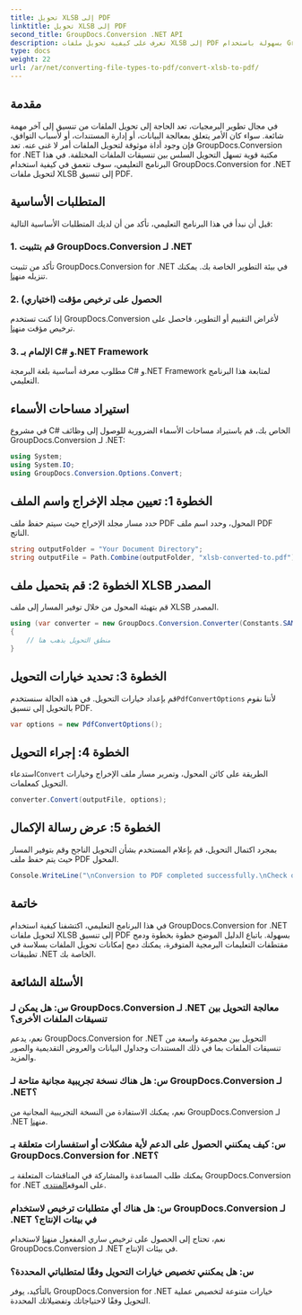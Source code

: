 ```yaml
---
title: تحويل XLSB إلى PDF
linktitle: تحويل XLSB إلى PDF
second_title: GroupDocs.Conversion .NET API
description: تعرف على كيفية تحويل ملفات XLSB إلى PDF بسهولة باستخدام GroupDocs.Conversion for .NET. اتبع دليلنا خطوة بخطوة.
type: docs
weight: 22
url: /ar/net/converting-file-types-to-pdf/convert-xlsb-to-pdf/
---
```

## مقدمة
في مجال تطوير البرمجيات، تعد الحاجة إلى تحويل الملفات من تنسيق إلى آخر مهمة شائعة. سواء كان الأمر يتعلق بمعالجة البيانات، أو إدارة المستندات، أو لأسباب التوافق، فإن وجود أداة موثوقة لتحويل الملفات أمر لا غنى عنه. تعد GroupDocs.Conversion for .NET مكتبة قوية تسهل التحويل السلس بين تنسيقات الملفات المختلفة. في هذا البرنامج التعليمي، سوف نتعمق في كيفية استخدام GroupDocs.Conversion for .NET لتحويل ملفات XLSB إلى تنسيق PDF.
## المتطلبات الأساسية
قبل أن نبدأ في هذا البرنامج التعليمي، تأكد من أن لديك المتطلبات الأساسية التالية:
### 1. قم بتثبيت GroupDocs.Conversion لـ .NET
 تأكد من تثبيت GroupDocs.Conversion for .NET في بيئة التطوير الخاصة بك. يمكنك تنزيله من[هنا](https://releases.groupdocs.com/conversion/net/).
### 2. الحصول على ترخيص مؤقت (اختياري)
 إذا كنت تستخدم GroupDocs.Conversion لأغراض التقييم أو التطوير، فاحصل على ترخيص مؤقت من[هنا](https://purchase.groupdocs.com/temporary-license/).
### 3. الإلمام بـ C# و.NET Framework
مطلوب معرفة أساسية بلغة البرمجة C# و.NET Framework لمتابعة هذا البرنامج التعليمي.

## استيراد مساحات الأسماء
في مشروع C# الخاص بك، قم باستيراد مساحات الأسماء الضرورية للوصول إلى وظائف GroupDocs.Conversion لـ .NET:
```csharp
using System;
using System.IO;
using GroupDocs.Conversion.Options.Convert;
```

## الخطوة 1: تعيين مجلد الإخراج واسم الملف
حدد مسار مجلد الإخراج حيث سيتم حفظ ملف PDF المحول، وحدد اسم ملف PDF الناتج.
```csharp
string outputFolder = "Your Document Directory";
string outputFile = Path.Combine(outputFolder, "xlsb-converted-to.pdf");
```
## الخطوة 2: قم بتحميل ملف XLSB المصدر
قم بتهيئة المحول من خلال توفير المسار إلى ملف XLSB المصدر.
```csharp
using (var converter = new GroupDocs.Conversion.Converter(Constants.SAMPLE_XLSB))
{
    // منطق التحويل يذهب هنا
}
```
## الخطوة 3: تحديد خيارات التحويل
 قم بإعداد خيارات التحويل. في هذه الحالة سنستخدم`PdfConvertOptions` لأننا نقوم بالتحويل إلى تنسيق PDF.
```csharp
var options = new PdfConvertOptions();
```
## الخطوة 4: إجراء التحويل
 استدعاء`Convert` الطريقة على كائن المحول، وتمرير مسار ملف الإخراج وخيارات التحويل كمعلمات.
```csharp
converter.Convert(outputFile, options);
```
## الخطوة 5: عرض رسالة الإكمال
بمجرد اكتمال التحويل، قم بإعلام المستخدم بشأن التحويل الناجح وقم بتوفير المسار حيث يتم حفظ ملف PDF المحول.
```csharp
Console.WriteLine("\nConversion to PDF completed successfully.\nCheck output in {0}", outputFolder);
```

## خاتمة
في هذا البرنامج التعليمي، اكتشفنا كيفية استخدام GroupDocs.Conversion for .NET لتحويل ملفات XLSB إلى تنسيق PDF بسهولة. باتباع الدليل الموضح خطوة بخطوة ودمج مقتطفات التعليمات البرمجية المتوفرة، يمكنك دمج إمكانات تحويل الملفات بسلاسة في تطبيقات .NET الخاصة بك.
## الأسئلة الشائعة
### س: هل يمكن لـ GroupDocs.Conversion لـ .NET معالجة التحويل بين تنسيقات الملفات الأخرى؟
نعم، يدعم GroupDocs.Conversion for .NET التحويل بين مجموعة واسعة من تنسيقات الملفات بما في ذلك المستندات وجداول البيانات والعروض التقديمية والصور والمزيد.
### س: هل هناك نسخة تجريبية مجانية متاحة لـ GroupDocs.Conversion لـ .NET؟
 نعم، يمكنك الاستفادة من النسخة التجريبية المجانية من GroupDocs.Conversion لـ .NET من[هنا](https://releases.groupdocs.com/).
### س: كيف يمكنني الحصول على الدعم لأية مشكلات أو استفسارات متعلقة بـ GroupDocs.Conversion for .NET؟
 يمكنك طلب المساعدة والمشاركة في المناقشات المتعلقة بـ GroupDocs.Conversion for .NET على الموقع[المنتدى](https://forum.groupdocs.com/c/conversion/11).
### س: هل هناك أي متطلبات ترخيص لاستخدام GroupDocs.Conversion لـ .NET في بيئات الإنتاج؟
 نعم، تحتاج إلى الحصول على ترخيص ساري المفعول من[هنا](https://purchase.groupdocs.com/buy) لاستخدام GroupDocs.Conversion لـ .NET في بيئات الإنتاج.
### س: هل يمكنني تخصيص خيارات التحويل وفقًا لمتطلباتي المحددة؟
بالتأكيد، يوفر GroupDocs.Conversion for .NET خيارات متنوعة لتخصيص عملية التحويل وفقًا لاحتياجاتك وتفضيلاتك المحددة.